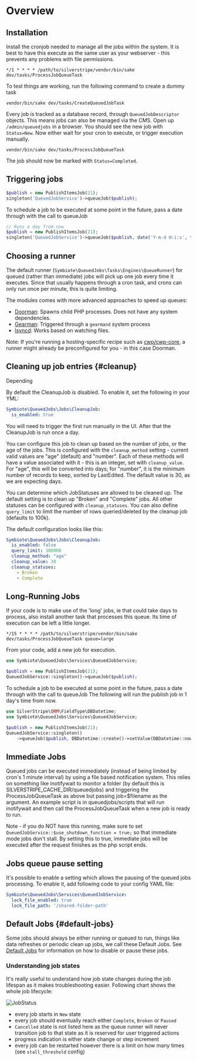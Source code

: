 # Overview

## Installation

Install the cronjob needed to manage all the jobs within the system. It is best to have this execute as the
same user as your webserver - this prevents any problems with file permissions.

```
*/1 * * * * /path/to/silverstripe/vendor/bin/sake dev/tasks/ProcessJobQueueTask
```

To test things are working, run the following command to create a dummy task

```
vendor/bin/sake dev/tasks/CreateQueuedJobTask 
```

Every job is tracked as a database record, through `QueuedJobDescriptor` objects.
This means jobs can also be managed via the CMS.
Open up `/admin/queuedjobs` in a browser.
You should see the new job with `Status=New`.
Now either wait for your cron to execute, or trigger execution manually.

```
vendor/bin/sake dev/tasks/ProcessJobQueueTask 
```

The job should now be marked with `Status=Completed`.

## Triggering jobs

```php
$publish = new PublishItemsJob(21);
singleton('QueuedJobService')->queueJob($publish);
```

To schedule a job to be executed at some point in the future, pass a date through with the call to queueJob

```php
// Runs a day from now
$publish = new PublishItemsJob(21);
singleton('QueuedJobService')->queueJob($publish, date('Y-m-d H:i:s', time() + 86400));
```

## Choosing a runner

The default runner (`Symbiote\QueuedJobs\Tasks\Engines\QueueRunner`)
for queued (rather than immediate) jobs
will pick up one job every time it executes. Since that usually happens through
a cron task, and crons can only run once per minute,
this is quite limiting.

The modules comes with more advanced approaches to speed up queues:

 * [Doorman](configure-runners.md): Spawns child PHP processes. Does not have any system dependencies.
 * [Gearman](configure-runners.md): Triggered through a `gearmand` system process
 * [lsyncd](immediate-run-through-lsyncd.md): Works based on watching files.

Note: If you're running a hosting-specific recipe such as
[cwp/cwp-core](https://github.com/silverstripe/cwp-core),
a runner might already be preconfigured for you - in this case Doorman. 

## Cleaning up job entries {#cleanup}

Depending 

By default the CleanupJob is disabled. To enable it, set the following in your YML:

```yaml
Symbiote\QueuedJobs\Jobs\CleanupJob:
  is_enabled: true
```

You will need to trigger the first run manually in the UI. After that the CleanupJob is run once a day.

You can configure this job to clean up based on the number of jobs, or the age of the jobs. This is
configured with the `cleanup_method` setting - current valid values are "age" (default)  and "number".
Each of these methods will have a value associated with it - this is an integer, set with `cleanup_value`.
For "age", this will be converted into days; for "number", it is the minimum number of records to keep, sorted by LastEdited.
The default value is 30, as we are expecting days.

You can determine which JobStatuses are allowed to be cleaned up. The default setting is to clean up "Broken" and "Complete" jobs. All other statuses can be configured with `cleanup_statuses`. You can also define `query_limit` to limit the number of rows queried/deleted by the cleanup job (defaults to 100k).

The default configuration looks like this:

```yaml
Symbiote\QueuedJobs\Jobs\CleanupJob:
  is_enabled: false
  query_limit: 100000
  cleanup_method: "age"
  cleanup_value: 30
  cleanup_statuses:
    - Broken
    - Complete
```

## Long-Running Jobs

If your code is to make use of the 'long' jobs, ie that could take days to process, also install another task
that processes this queue. Its time of execution can be left a little longer.

```
*/15 * * * * /path/to/silverstripe/vendor/bin/sake dev/tasks/ProcessJobQueueTask queue=large
```

From your code, add a new job for execution.

```php
use Symbiote\QueuedJobs\Services\QueuedJobService;

$publish = new PublishItemsJob(21);
QueuedJobService::singleton()->queueJob($publish);
```

To schedule a job to be executed at some point in the future, pass a date through with the call to queueJob
The following will run the publish job in 1 day's time from now.

```php
use SilverStripe\ORM\FieldType\DBDatetime;
use Symbiote\QueuedJobs\Services\QueuedJobService;

$publish = new PublishItemsJob(21);
QueuedJobService::singleton()
    ->queueJob($publish, DBDatetime::create()->setValue(DBDatetime::now()->getTimestamp() + 86400)->Rfc2822());
```

## Immediate Jobs

Queued jobs can be executed immediately (instead of being limited by cron's 1 minute interval) by using
a file based notification system. This relies on something like inotifywait to monitor a folder (by
default this is SILVERSTRIPE_CACHE_DIR/queuedjobs) and triggering the ProcessJobQueueTask as above
but passing job=$filename as the argument. An example script is in queuedjobs/scripts that will run
inotifywait and then call the ProcessJobQueueTask when a new job is ready to run.

Note - if you do NOT have this running, make sure to set `QueuedJobService::$use_shutdown_function = true;`
so that immediate mode jobs don't stall. By setting this to true, immediate jobs will be executed after
the request finishes as the php script ends.


## Jobs queue pause setting

It's possible to enable a setting which allows the pausing of the queued jobs processing. To enable it, add following code to your config YAML file:

```yaml
Symbiote\QueuedJobs\Services\QueuedJobService:
  lock_file_enabled: true
  lock_file_path: '/shared-folder-path'
```
## Default Jobs {#default-jobs}

Some jobs should always be either running or queued to run, things like data refreshes or periodic clean up jobs, we call these Default Jobs.
See [Default Jobs](default-jobs.md) for information on how to
disable or pause these jobs.

### Understanding job states

It's really useful to understand how job state changes during the job lifespan as it makes troubleshooting easier.
Following chart shows the whole job lifecycle:

![JobStatus](docs/job_status.jpg)

* every job starts in `New` state
* every job should eventually reach either `Complete`, `Broken` or `Paused`
* `Cancelled` state is not listed here as the queue runner will never transition job to that state as it is reserved for user triggered actions
* progress indication is either state change or step increment
* every job can be restarted however there is a limit on how many times (see `stall_threshold` config)
